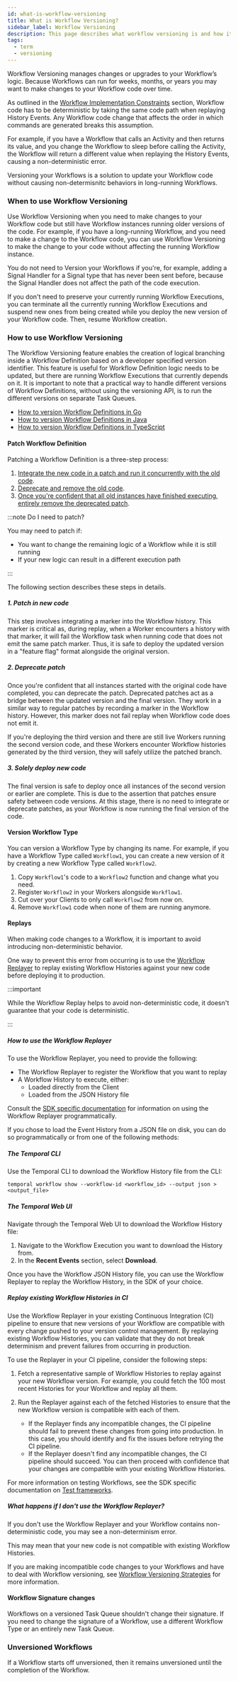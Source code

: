 ```yaml
---
id: what-is-workflow-versioning
title: What is Workflow Versioning?
sidebar_label: Workflow Versioning
description: This page describes what workflow versioning is and how it works.
tags:
  - term
  - versioning
---
```


Workflow Versioning manages changes or upgrades to your Workflow’s logic. Because Workflows can run for weeks, months, or years you may want to make changes to your Workflow code over time.

As outlined in the [Workflow Implementation Constraints](#deterministic-constraints) section, Workflow code has to be deterministic by taking the same code path when replaying History Events.
Any Workflow code change that affects the order in which commands are generated breaks this assumption.

For example, if you have a Workflow that calls an Activity and then returns its value, and you change the Workflow to sleep before calling the Activity, the Workflow will return a different value when replaying the History Events, causing a non-deterministic error.

Versioning your Workflows is a solution to update your Workflow code without causing non-determisnitc behaviors in long-running Workflows.

### When to use Workflow Versioning

Use Workflow Versioning when you need to make changes to your Workflow code but still have Workflow instances running older versions of the code.
For example, if you have a long-running Workflow, and you need to make a change to the Workflow code, you can use Workflow Versioning to make the change to your code without affecting the running Workflow instance.

You do not need to Version your Workflows if you're, for example, adding a Signal Handler for a Signal type that has never been sent before, because the Signal Handler does not affect the path of the code execution.

If you don't need to preserve your currently running Workflow Executions, you can terminate all the currently running Workflow Executions and suspend new ones from being created while you deploy the new version of your Workflow code. Then, resume Workflow creation.

### How to use Workflow Versioning

The Workflow Versioning feature enables the creation of logical branching inside a Workflow Definition based on a developer specified version identifier.
This feature is useful for Workflow Definition logic needs to be updated, but there are running Workflow Executions that currently depends on it.
It is important to note that a practical way to handle different versions of Workflow Definitions, without using the versioning API, is to run the different versions on separate Task Queues.

- [How to version Workflow Definitions in Go](/go/versioning)
- [How to version Workflow Definitions in Java](/java/versioning)
- [How to version Workflow Definitions in TypeScript](/typescript/versioning)

#### Patch Workflow Definition

Patching a Workflow Definition is a three-step process:

1. [Integrate the new code in a patch and run it concurrently with the old code](#1-patch-in-new-code).
2. [Deprecate and remove the old code](#2-deprecate-patch).
3. [Once you're confident that all old instances have finished executing, entirely remove the deprecated patch](#3-solely-deploy-new-code).

:::note Do I need to patch?

You may need to patch if:

- You want to change the remaining logic of a Workflow while it is still running
- If your new logic can result in a different execution path

:::

The following section describes these steps in details.

##### 1. Patch in new code

This step involves integrating a marker into the Workflow history. This marker is critical as, during replay, when a Worker encounters a history with that marker, it will fail the Workflow task when running code that does not emit the same patch marker. Thus, it is safe to deploy the updated version in a "feature flag" format alongside the original version.

##### 2. Deprecate patch

Once you're confident that all instances started with the original code have completed, you can deprecate the patch. Deprecated patches act as a bridge between the updated version and the final version. They work in a similar way to regular patches by recording a marker in the Workflow history. However, this marker does not fail replay when Workflow code does not emit it.

If you're deploying the third version and there are still live Workers running the second version code, and these Workers encounter Workflow histories generated by the third version, they will safely utilize the patched branch.

##### 3. Solely deploy new code

The final version is safe to deploy once all instances of the second version or earlier are complete. This is due to the assertion that patches ensure safety between code versions. At this stage, there is no need to integrate or deprecate patches, as your Workflow is now running the final version of the code.

#### Version Workflow Type

You can version a Workflow Type by changing its name. For example, if you have a Workflow Type called `Workflow1`, you can create a new version of it by creating a new Workflow Type called `Workflow2`.

1. Copy `Workflow1`'s code to a `Workflow2` function and change what you need.
2. Register `Workflow2` in your Workers alongside `Workflow1`.
3. Cut over your Clients to only call `Workflow2` from now on.
4. Remove `Workflow1` code when none of them are running anymore.

#### Replays

When making code changes to a Workflow, it is important to avoid introducing non-deterministic behavior.

One way to prevent this error from occurring is to use the [Workflow Replayer](/workflows#replays) to replay existing Workflow Histories against your new code before deploying it to production.

:::important

While the Workflow Replay helps to avoid non-deterministic code, it doesn't guarantee that your code is deterministic.

:::

##### How to use the Workflow Replayer

To use the Workflow Replayer, you need to provide the following:

- The Workflow Replayer to register the Workflow that you want to replay
- A Workflow History to execute, either:
  - Loaded directly from the Client
  - Loaded from the JSON History file

Consult the [SDK specific documentation](/dev-guide/) for information on using the Workflow Replayer programmatically.

If you chose to load the Event History from a JSON file on disk, you can do so programmatically or from one of the following methods:

##### The Temporal CLI

Use the Temporal CLI to download the Workflow History file from the CLI:

```command
temporal workflow show --workflow-id <workflow_id> --output json > <output_file>
```

##### The Temporal Web UI

Navigate through the Temporal Web UI to download the Workflow History file:

1. Navigate to the Workflow Execution you want to download the History from.
2. In the **Recent Events** section, select **Download**.

Once you have the Workflow JSON History file, you can use the Workflow Replayer to replay the Workflow History, in the SDK of your choice.

##### Replay existing Workflow Histories in CI

Use the Workflow Replayer in your existing Continuous Integration (CI) pipeline to ensure that new versions of your Workflow are compatible with every change pushed to your version control management. By replaying existing Workflow Histories, you can validate that they do not break determinism and prevent failures from occurring in production.

To use the Replayer in your CI pipeline, consider the following steps:

1. Fetch a representative sample of Workflow Histories to replay against your new Workflow version. For example, you could fetch the 100 most recent Histories for your Workflow and replay all them.
2. Run the Replayer against each of the fetched Histories to ensure that the new Workflow version is compatible with each of them.

   - If the Replayer finds any incompatible changes, the CI pipeline should fail to prevent these changes from going into production. In this case, you should identify and fix the issues before retrying the CI pipeline.
   - If the Replayer doesn't find any incompatible changes, the CI pipeline should succeed. You can then proceed with confidence that your changes are compatible with your existing Workflow Histories.

For more information on testing Workflows, see the SDK specific documentation on [Test frameworks](/dev-guide/).

##### What happens if I don't use the Workflow Replayer?

If you don't use the Workflow Replayer and your Workflow contains non-deterministic code, you may see a non-determinism error.

This may mean that your new code is not compatible with existing Workflow Histories.

If you are making incompatible code changes to your Workflows and have to deal with Workflow versioning, see [Workflow Versioning Strategies](https://community.temporal.io/t/workflow-versioning-strategies/6911) for more information.

#### Workflow Signature changes

Workflows on a versioned Task Queue shouldn't change their signature.
If you need to change the signature of a Workflow, use a different Workflow Type or an entirely new Task Queue.

### Unversioned Workflows

If a Workflow starts off unversioned, then it remains unversioned until the completion of the Workflow.

